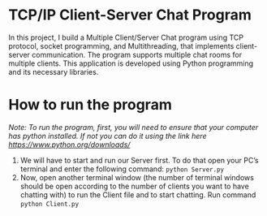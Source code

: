 # TCP/IP Client-Server Chat Program

In this project, I build a Multiple Client/Server Chat program using TCP protocol, socket 
programming, and Multithreading, that implements client-server communication. The program supports multiple chat rooms for multiple clients. This application is developed using Python 
programming and its necessary libraries.

# How to run the program

_Note: To run the program, first, you will need to ensure that your computer has python installed. If not you can do it using the link here https://www.python.org/downloads/_

1. We will have to start and run our Server first. To do that open your PC’s terminal and enter the following command: `python Server.py` 
3. Now, open another terminal window (the number of terminal windows should be open according to the number of clients you want to have chatting with) to run the Client file and to start chatting. Run command `python Client.py`
